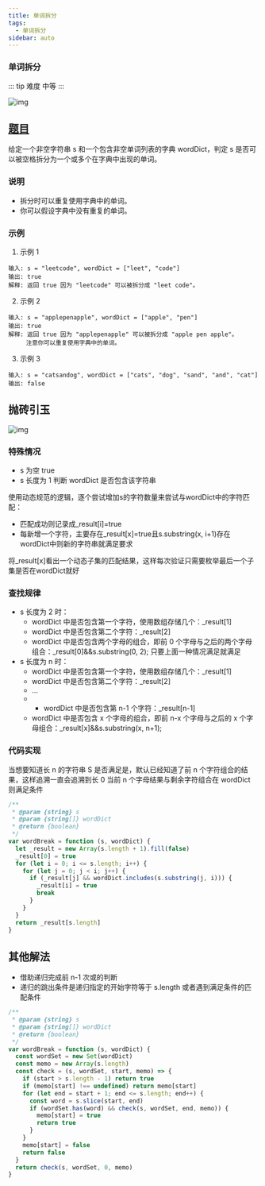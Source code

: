```yaml
---
title: 单词拆分
tags:
  - 单词拆分
sidebar: auto
---
```


### 单词拆分

::: tip 难度
中等
:::

![img](http://qiniu.gaowenju.com/leecode/banner/20200625.jpg)

## [题目](https://leetcode-cn.com/problems/word-break)

给定一个非空字符串 s 和一个包含非空单词列表的字典 wordDict，判定 s 是否可以被空格拆分为一个或多个在字典中出现的单词。

### 说明

- 拆分时可以重复使用字典中的单词。
- 你可以假设字典中没有重复的单词。

### 示例

1. 示例 1

```
输入: s = "leetcode", wordDict = ["leet", "code"]
输出: true
解释: 返回 true 因为 "leetcode" 可以被拆分成 "leet code"。
```

2. 示例 2

```
输入: s = "applepenapple", wordDict = ["apple", "pen"]
输出: true
解释: 返回 true 因为 "applepenapple" 可以被拆分成 "apple pen apple"。
     注意你可以重复使用字典中的单词。
```

3. 示例 3

```
输入: s = "catsandog", wordDict = ["cats", "dog", "sand", "and", "cat"]
输出: false
```

## 抛砖引玉

![img](http://qiniu.gaowenju.com/leecode/20200625.png)

### 特殊情况

- s 为空 true
- s 长度为 1 判断 wordDict 是否包含该字符串

使用动态规范的逻辑，逐个尝试增加s的字符数量来尝试与wordDict中的字符匹配：
- 匹配成功则记录成_result[i]=true
- 每新增一个字符，主要存在_result[x]=true且s.substring(x, i+1)存在wordDict中则新的字符串就满足要求

将_result[x]看出一个动态子集的匹配结果，这样每次验证只需要枚举最后一个子集是否在wordDict就好

### 查找规律

- s 长度为 2 时：
  - wordDict 中是否包含第一个字符，使用数组存储几个：\_result[1]
  - wordDict 中是否包含第二个字符：\_result[2]
  - wordDict 中是否包含两个字母的组合，即前 0 个字母与之后的两个字母组合：\_result[0]&&s.substring(0, 2);
    只要上面一种情况满足就满足
- s 长度为 n 时：
  - wordDict 中是否包含第一个字符，使用数组存储几个：\_result[1]
  - wordDict 中是否包含第二个字符：\_result[2]
  - ...
  - - wordDict 中是否包含第 n-1 个字符：\_result[n-1]
  - wordDict 中是否包含 x 个字母的组合，即前 n-x 个字母与之后的 x 个字母组合：\_result[x]&&s.substring(x, n+1);

### 代码实现

当想要知道长 n 的字符串 S 是否满足是，默认已经知道了前 n 个字符组合的结果，这样追溯一直会追溯到长 0
当前 n 个字母结果与剩余字符组合在 wordDict 则满足条件

```javascript
/**
 * @param {string} s
 * @param {string[]} wordDict
 * @return {boolean}
 */
var wordBreak = function (s, wordDict) {
  let _result = new Array(s.length + 1).fill(false)
  _result[0] = true
  for (let i = 0; i <= s.length; i++) {
    for (let j = 0; j < i; j++) {
      if (_result[j] && wordDict.includes(s.substring(j, i))) {
        _result[i] = true
        break
      }
    }
  }
  return _result[s.length]
}
```

## 其他解法

- 借助递归完成前 n-1 次或的判断
- 递归的跳出条件是递归指定的开始字符等于 s.length 或者遇到满足条件的匹配条件

```javascript
/**
 * @param {string} s
 * @param {string[]} wordDict
 * @return {boolean}
 */
var wordBreak = function (s, wordDict) {
  const wordSet = new Set(wordDict)
  const memo = new Array(s.length)
  const check = (s, wordSet, start, memo) => {
    if (start > s.length - 1) return true
    if (memo[start] !== undefined) return memo[start]
    for (let end = start + 1; end <= s.length; end++) {
      const word = s.slice(start, end)
      if (wordSet.has(word) && check(s, wordSet, end, memo)) {
        memo[start] = true
        return true
      }
    }
    memo[start] = false
    return false
  }
  return check(s, wordSet, 0, memo)
}
```
